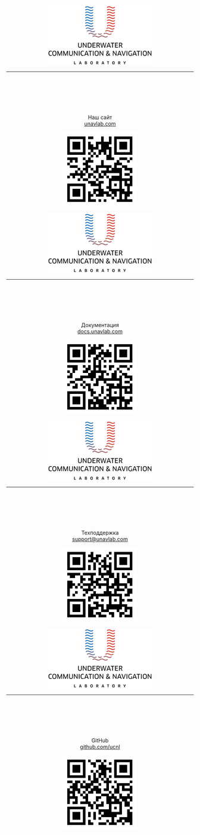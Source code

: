 <div style="page-break-after: always;"></div>
<p align="center"><img src="/documentation/sm_logo.png"/></p>

_______  

<br/>
<br/>
<br/>
<br/>
<br/>
<p align="center">Наш сайт <br/> <a href="https://www.unavlab.com/">unavlab.com</a></p>
<p align="center"><img src="/documentation/unavlab_web_qr.png" /></p>


<div style="page-break-after: always;"></div>
<p align="center"><img src="/documentation/sm_logo.png"/></p>

_______  

<br/>
<br/>
<br/>
<br/>
<br/>
<p align="center">Документация <br/> <a href="https://www.docs.unavlab.com/">docs.unavlab.com</a></p>
<p align="center"><img src="/documentation/docs_unavlab_web_qr.png" /></p>


<div style="page-break-after: always;"></div>
<p align="center"><img src="/documentation/sm_logo.png"/></p>

_______  

<br/>
<br/>
<br/>
<br/>
<br/>
<p align="center">Техподдержка <br/> <a href="mailto:support@unavlab.com">support@unavlab.com</a></p>
<p align="center"><img src="/documentation/unavlab_support_email_qr.png" /></p>


<div style="page-break-after: always;"></div>
<p align="center"><img src="/documentation/sm_logo.png"/></p>

_______  

<br/>
<br/>
<br/>
<br/>
<br/>
<p align="center">GitHub <br/> <a href="https://www.github.com/ucnl">github.com/ucnl</a></p>
<p align="center"><img src="/documentation/unavlab_github_qr.png" /></p>

<div style="page-break-after: always;"></div>
